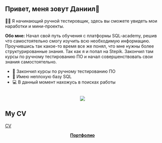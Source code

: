  
## Привет, меня зовут Даниил👋

👨‍🎓 Я начинающий ручной тестировщик, здесь вы сможете увидеть мои наработки и мини-проекты.

<b>Обо мне:</b>
Начал свой путь обучения с платформы SQL-academy, решив что самостоятельно смогу изучить всю необходимую информацию. Проучившись так какое-то время все же понял, что мне нужны более структурированные знания. Так как я и попал на Stepik.
Закончил там курсы по ручному тестированию ПО и начал совершенствовать свои знания самостоятельно.
* 📢 Закончил курсы по ручному тестированию ПО
* 🎒 Имею неплохую базу SQL
* 💻 В данный момент нахожусь в поисках работы

<br clear="both">

<div align="center">
<a href="https://t.me/ramz1ksf" target="_blank">
    <img src="https://img.shields.io/badge/Telegram-blue?style=for-the-badge&logo=telegram&labelColor=black" />
  </a> 
</div>


## My CV

[CV](https://docs.google.com/document/d/1Axs0Wb0PsQOIPyRWzT5wFUQHiYBNIdewCV_weQLm-r8/edit?tab=t.0)
<div align="center">

<b>[Портфолио](https://docs.google.com/spreadsheets/d/1R4CfP9SLC7MfkSooVgBdld2kVBRX7i1YRglliVdBeGo/edit?gid=0#gid=0) </b>

</div>
